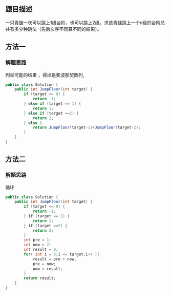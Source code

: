 ## 题目描述
一只青蛙一次可以跳上1级台阶，也可以跳上2级。求该青蛙跳上一个n级的台阶总共有多少种跳法（先后次序不同算不同的结果）。

## 方法一
### 解题思路
列举可能的结果 ，得出是斐波那契数列,
```java
public class Solution { 
    public int JumpFloor(int target) { 
        if (target <= 0) { 
            return -1; 
        } else if (target == 1) { 
            return 1; 
        } else if (target ==2) { 
            return 2; 
        } else { 
            return JumpFloor(target-1)+JumpFloor(target-2); 
        } 
    } 
}
```

## 方法二
### 解题思路
循环
```java
public class Solution {
    public int JumpFloor(int target) { 
        if (target <= 0) { 
            return -1; 
        } if (target == 1) { 
            return 1; 
        } if (target ==2) { 
            return 2; 
        } 
        int pre = 1; 
        int now = 2; 
        int result = 0; 
        for( int i = 3;i <= target;i++ ){ 
            result = pre + now; 
            pre = now; 
            now = result; 
        } 
        return result; 
    } 
}
```
